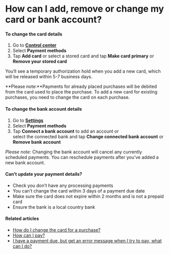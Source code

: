 # How can I add, remove or change my card or bank account?

#### To change the card details

1. Go to [**Control center**](https://app.klarna.com/you/)
2. Select **Payment methods**
3. Tap **Add card** or select a stored card and tap **Make card primary** or **Remove your stored card**

You‘ll see a temporary authorization hold when you add a new card, which will be released within 5\-7 business days.

**Please note:**Payments for already placed purchases will be debited from the card used to place the purchase. To add a new card for existing purchases, you need to change the card on each purchase.

#### To change the bank account details

1. Go to [**Settings**](https://app.klarna.com/you/)
2. Select **Payment methods**
3. Tap **Connect a bank account** to add an account or  
select the connected bank and tap **Change connected bank account** or **Remove bank account**

*Please note:* Changing the bank account will cancel any currently scheduled payments. You can reschedule payments after you’ve added a new bank account.

#### Can’t update your payment details?

* Check you don’t have any processing payments
* You can’t change the card within 3 days of a payment due date
* Make sure the card does not expire within 2 months and is not a prepaid card
* Ensure the bank is a local country bank
#### Related articles

* [How do I change the card for a purchase?](https://www.klarna.com/us/customer-service/how-do-i-change-the-card-for-a-purchase/)
* [How can I pay?](https://www.klarna.com/us/customer-service/how-can-i-pay/)
* [I have a payment due, but get an error message when I try to pay, what can I do?](https://www.klarna.com/us/customer-service/i-have-a-payment-due-but-get-an-error-message-when-i-try-to-pay-what-can-i-do/)

